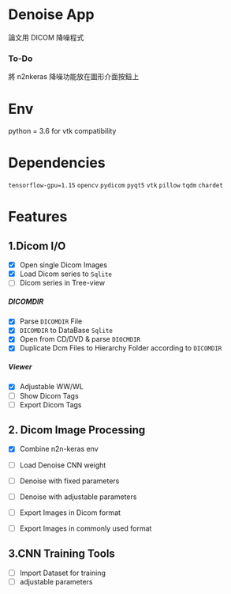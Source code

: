 # Denoise App

論文用 DICOM 降噪程式

### To-Do
將 n2nkeras 降噪功能放在圖形介面按鈕上

# Env
python = 3.6 for vtk compatibility

# Dependencies
`tensorflow-gpu=1.15`
`opencv`
`pydicom`
`pyqt5`
`vtk`
`pillow`
`tqdm`
`chardet`


# Features
## 1.Dicom I/O
- [x] Open single Dicom Images
- [x] Load Dicom series to `Sqlite`
- [ ] Dicom series in Tree-view

##### DICOMDIR
- [x] Parse `DICOMDIR` File
- [x] `DICOMDIR` to DataBase `Sqlite`
- [x] Open from CD/DVD & parse `DIOCMDIR`
- [x] Duplicate Dcm Files to Hierarchy Folder according to `DICOMDIR`

##### Viewer
- [x] Adjustable WW/WL
- [ ] Show Dicom Tags
- [ ] Export Dicom Tags

## 2. Dicom Image Processing
- [x] Combine n2n-keras env
- [ ] Load Denoise CNN weight
- [ ] Denoise with fixed parameters
- [ ] Denoise with adjustable parameters
- [ ] Export Images in Dicom format
- [ ] Export Images in commonly used format


## 3.CNN Training Tools
- [ ] Import Dataset for training
- [ ] adjustable parameters
